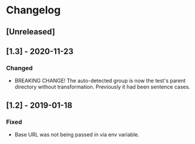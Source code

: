 # Changelog

## [Unreleased]

## [1.3] - 2020-11-23
  
### Changed
- BREAKING CHANGE! The auto-detected group is now the test's parent directory without transformation.  Previously it had been sentence cases.
  
## [1.2] - 2019-01-18

### Fixed
- Base URL was not being passed in via env variable.
  
